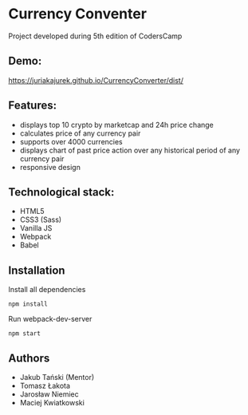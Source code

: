 # Currency Conventer
Project developed during 5th edition of CodersCamp

## Demo:
https://juriakajurek.github.io/CurrencyConverter/dist/

## Features:

-   displays top 10 crypto by marketcap and 24h price change
-   calculates price of any currency pair
-   supports over 4000 currencies
-   displays chart of past price action over any historical period of any currency pair
-   responsive design

## Technological stack:

- HTML5
- CSS3 (Sass)
- Vanilla JS
- Webpack
- Babel

## Installation

Install all dependencies

```
npm install
```

Run webpack-dev-server

```
npm start
```


## Authors

- Jakub Tański (Mentor)
- Tomasz Łakota
- Jarosław Niemiec 
- Maciej Kwiatkowski
